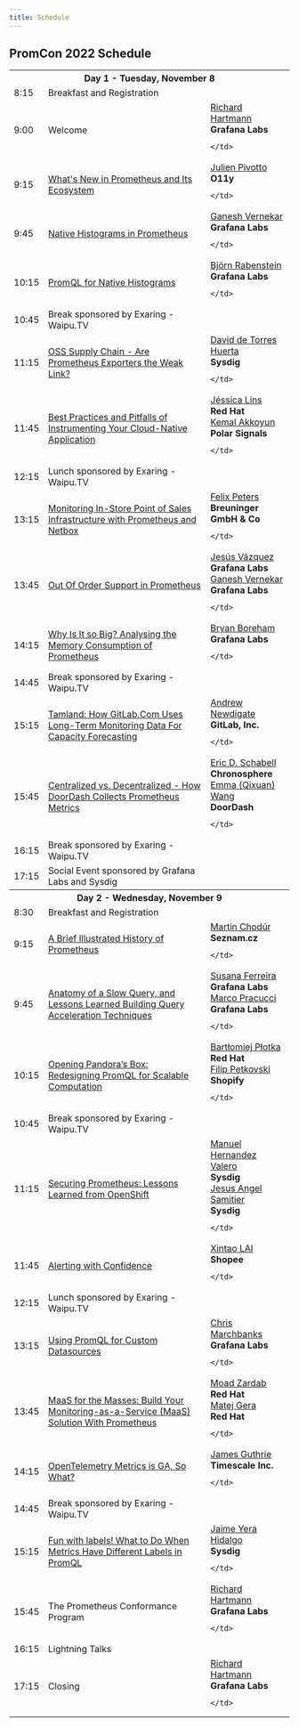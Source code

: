 ```yaml
---
title: Schedule
---
```


## PromCon 2022 Schedule

<table class="table schedule-table">
  <tr class="day">
    <th colspan="3">Day 1 - Tuesday, November 8</th>
  </tr>
  <tr class="break">
    <td>8:15</td>
    <td>Breakfast and Registration</td>
    <td></td>
  </tr>
   <tr class="talk">
    <td>9:00</td>
    <td>
      Welcome
    </td>
    <td>
      <a href="../speakers/richard-hartmann">Richard Hartmann</a>
      <br>
      <b>Grafana Labs</b>
      
    </td>
  </tr>
   <tr class="talk">
    <td>9:15</td>
    <td>
      <a href="../talks/whats-new-in-prometheus-and-its-">What's New in Prometheus and Its Ecosystem</a>
    </td>
    <td>
      <a href="../speakers/julien-pivotto">Julien Pivotto</a>
      <br>
      <b>O11y</b>
      
    </td>
  </tr>
   <tr class="talk">
    <td>9:45</td>
    <td>
      <a href="../talks/native-histograms-in-prometheus">Native Histograms in Prometheus</a>
    </td>
    <td>
      <a href="../speakers/ganesh-vernekar">Ganesh Vernekar</a>
      <br>
      <b>Grafana Labs</b>
      
    </td>
  </tr>
   <tr class="talk">
    <td>10:15</td>
    <td>
      <a href="../talks/promql-for-native-histograms">PromQL for Native Histograms</a>
    </td>
    <td>
      <a href="../speakers/björn-rabenstein">Björn Rabenstein</a>
      <br>
      <b>Grafana Labs</b>
      
    </td>
  </tr>
  <tr class="break">
    <td>10:45</td>
    <td>Break sponsored by Exaring - Waipu.TV</td>
    <td></td>
  </tr>
   <tr class="talk">
    <td>11:15</td>
    <td>
      <a href="../talks/oss-supply-chain---are-prometheu">OSS Supply Chain - Are Prometheus Exporters the Weak Link?</a>
    </td>
    <td>
      <a href="../speakers/david-de-torres-huerta">David de Torres Huerta</a>
      <br>
      <b>Sysdig</b>
      
    </td>
  </tr>
   <tr class="talk">
    <td>11:45</td>
    <td>
      <a href="../talks/best-practices-and-pitfalls-of-i">Best Practices and Pitfalls of Instrumenting Your Cloud-Native Application</a>
    </td>
    <td>
      <a href="../speakers/jéssica-lins">Jéssica Lins</a>
      <br>
      <b>Red Hat</b>
      <br/>
      <a href="../speakers/kemal-akkoyun">Kemal Akkoyun</a>
      <br>
      <b>Polar Signals</b>
      
    </td>
  </tr>
  <tr class="break">
    <td>12:15</td>
    <td>Lunch sponsored by Exaring - Waipu.TV</td>
    <td></td>
  </tr>
   <tr class="talk">
    <td>13:15</td>
    <td>
      <a href="../talks/monitoring-in-store-point-of-sal">Monitoring In-Store Point of Sales Infrastructure with Prometheus and Netbox</a>
    </td>
    <td>
      <a href="../speakers/felix-peters">Felix Peters</a>
      <br>
      <b>Breuninger GmbH & Co</b>
      
    </td>
  </tr>
   <tr class="talk">
    <td>13:45</td>
    <td>
      <a href="../talks/out-of-order-support-in-promethe">Out Of Order Support in Prometheus</a>
    </td>
    <td>
      <a href="../speakers/jesús-vázquez">Jesús Vázquez</a>
      <br>
      <b>Grafana Labs</b>
      <br/>
      <a href="../speakers/ganesh-vernekar">Ganesh Vernekar</a>
      <br>
      <b>Grafana Labs</b>
      
    </td>
  </tr>
   <tr class="talk">
    <td>14:15</td>
    <td>
      <a href="../talks/why-is-it-so-big-analysing-the-m">Why Is It so Big? Analysing the Memory Consumption of Prometheus</a>
    </td>
    <td>
      <a href="../speakers/bryan-boreham">Bryan Boreham</a>
      <br>
      <b>Grafana Labs</b>
      
    </td>
  </tr>
  <tr class="break">
    <td>14:45</td>
    <td>Break sponsored by Exaring - Waipu.TV</td>
    <td></td>
  </tr>
   <tr class="talk">
    <td>15:15</td>
    <td>
      <a href="../talks/tamland-how-gitlabcom-uses-long-">Tamland: How GitLab.Com Uses Long-Term Monitoring Data For Capacity Forecasting</a>
    </td>
    <td>
      <a href="../speakers/andrew-newdigate">Andrew Newdigate</a>
      <br>
      <b>GitLab, Inc.</b>
      
    </td>
  </tr>
   <tr class="talk">
    <td>15:45</td>
    <td>
      <a href="../talks/centralized-vs-decentralized---h">Centralized vs. Decentralized - How DoorDash Collects Prometheus Metrics</a>
    </td>
    <td>
      <a href="../speakers/eric-d-schabell">Eric D. Schabell</a>
      <br>
      <b>Chronosphere</b>
      <br/>
      <a href="../speakers/emma-(qixuan)-wang">Emma (Qixuan) Wang</a>
      <br>
      <b>DoorDash</b>
      
    </td>
  </tr>
  <tr class="break">
    <td>16:15</td>
    <td>Break sponsored by Exaring - Waipu.TV</td>
    <td></td>
  </tr>
  <tr class="break">
    <td>17:15</td>
    <td>Social Event sponsored by Grafana Labs and Sysdig</td>
    <td></td>
  </tr>
  <tr class="day">
    <th colspan="3">Day 2 - Wednesday, November 9</th>
  </tr>
  <tr class="break">
    <td>8:30</td>
    <td>Breakfast and Registration</td>
    <td></td>
  </tr>
   <tr class="talk">
    <td>9:15</td>
    <td>
      <a href="../talks/a-brief-illustrated-history-of-p">A Brief Illustrated History of Prometheus</a>
    </td>
    <td>
      <a href="../speakers/martin-chodúr">Martin Chodúr</a>
      <br>
      <b>Seznam.cz</b>
      
    </td>
  </tr>
   <tr class="talk">
    <td>9:45</td>
    <td>
      <a href="../talks/anatomy-of-a-slow-query-and-less">Anatomy of a Slow Query, and Lessons Learned Building Query Acceleration Techniques</a>
    </td>
    <td>
      <a href="../speakers/susana-ferreira">Susana Ferreira</a>
      <br>
      <b>Grafana Labs</b>
      <br/>
      <a href="../speakers/marco-pracucci">Marco Pracucci</a>
      <br>
      <b>Grafana Labs</b>
      
    </td>
  </tr>
   <tr class="talk">
    <td>10:15</td>
    <td>
      <a href="../talks/opening-pandoras-box-redesigning">Opening Pandora’s Box: Redesigning PromQL for Scalable Computation</a>
    </td>
    <td>
      <a href="../speakers/bartłomiej-płotka">Bartłomiej Płotka</a>
      <br>
      <b>Red Hat</b>
      <br/>
      <a href="../speakers/filip-petkovski">Filip Petkovski</a>
      <br>
      <b>Shopify</b>
      
    </td>
  </tr>
  <tr class="break">
    <td>10:45</td>
    <td>Break sponsored by Exaring - Waipu.TV</td>
    <td></td>
  </tr>
   <tr class="talk">
    <td>11:15</td>
    <td>
      <a href="../talks/securing-prometheus-lessons-lear">Securing Prometheus: Lessons Learned from OpenShift</a>
    </td>
    <td>
      <a href="../speakers/manuel-hernandez-valero">Manuel Hernandez Valero</a>
      <br>
      <b>Sysdig</b>
      <br/>
      <a href="../speakers/jesus-angel-samitier">Jesus Angel Samitier</a>
      <br>
      <b>Sysdig</b>
      
    </td>
  </tr>
   <tr class="talk">
    <td>11:45</td>
    <td>
      <a href="../talks/alerting-with-confidence">Alerting with Confidence</a>
    </td>
    <td>
      <a href="../speakers/xintao-lai">Xintao LAI</a>
      <br>
      <b>Shopee</b>
      
    </td>
  </tr>
  <tr class="break">
    <td>12:15</td>
    <td>Lunch sponsored by Exaring - Waipu.TV</td>
    <td></td>
  </tr>
   <tr class="talk">
    <td>13:15</td>
    <td>
      <a href="../talks/using-promql-for-custom-datasour">Using PromQL for Custom Datasources</a>
    </td>
    <td>
      <a href="../speakers/chris-marchbanks">Chris Marchbanks</a>
      <br>
      <b>Grafana Labs</b>
      
    </td>
  </tr>
   <tr class="talk">
    <td>13:45</td>
    <td>
      <a href="../talks/maas-for-the-masses-build-your-m">MaaS for the Masses: Build Your Monitoring-as-a-Service (MaaS) Solution With Prometheus</a>
    </td>
    <td>
      <a href="../speakers/moad-zardab">Moad Zardab</a>
      <br>
      <b>Red Hat</b>
      <br/>
      <a href="../speakers/matej-gera">Matej Gera</a>
      <br>
      <b>Red Hat</b>
      
    </td>
  </tr>
   <tr class="talk">
    <td>14:15</td>
    <td>
      <a href="../talks/opentelemetry-metrics-is-ga-so-w">OpenTelemetry Metrics is GA, So What?</a>
    </td>
    <td>
      <a href="../speakers/james-guthrie">James Guthrie</a>
      <br>
      <b>Timescale Inc.</b>
      
    </td>
  </tr>
  <tr class="break">
    <td>14:45</td>
    <td>Break sponsored by Exaring - Waipu.TV</td>
    <td></td>
  </tr>
   <tr class="talk">
    <td>15:15</td>
    <td>
      <a href="../talks/fun-with-labels!-what-to-do-when">Fun with labels! What to Do When Metrics Have Different Labels in PromQL</a>
    </td>
    <td>
      <a href="../speakers/jaime-yera-hidalgo">Jaime Yera Hidalgo</a>
      <br>
      <b>Sysdig</b>
      
    </td>
  </tr>
   <tr class="talk">
    <td>15:45</td>
    <td>
      The Prometheus Conformance Program
    </td>
    <td>
      <a href="../speakers/richard-hartmann">Richard Hartmann</a>
      <br>
      <b>Grafana Labs</b>
      
    </td>
  </tr>
  <tr class="talk">
    <td>16:15</td>
    <td>Lightning Talks</td>
    <td></td>
  </tr>
   <tr class="talk">
    <td>17:15</td>
    <td>
      Closing
    </td>
    <td>
      <a href="../speakers/richard-hartmann">Richard Hartmann</a>
      <br>
      <b>Grafana Labs</b>
      
    </td>
  </tr>
</table>
